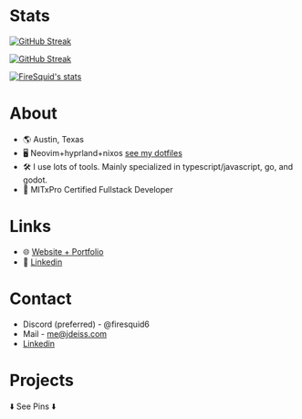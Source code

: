# Stats
[![GitHub Streak](https://streak-stats.demolab.com/?user=firesquid6&theme=tokyonight&hide_border=false&date_format=M%20j%5B%2C%20Y%5D&mode=daily)](https://git.io/streak-stats)

[![GitHub Streak](https://streak-stats.demolab.com?user=firesquid6&theme=tokyonight&hide_border=false&date_format=M%20j%5B%2C%20Y%5D&mode=weekly)](https://git.io/streak-stats)

[![FireSquid's stats](https://github-readme-stats.vercel.app/api?username=firesquid6&theme=tokyonight)](https://github.com/anuraghazra/github-readme-stats)  

# About
- 🌎 Austin, Texas
- 🖥️ Neovim+hyprland+nixos [see my dotfiles](https://github.com/firesquid6/system-config)
- 🛠️ I use lots of tools. Mainly specialized in typescript/javascript, go, and godot.
- 🏫 MITxPro Certified Fullstack Developer

# Links
- 🌐 [Website + Portfolio](https://firesquid.co)
- 👔 [Linkedin](https://www.linkedin.com/in/jonathan-deiss-716008248/)

# Contact
- Discord (preferred) - @firesquid6
- Mail - me@jdeiss.com
- [Linkedin](https://www.linkedin.com/in/jonathan-deiss-716008248)

# Projects
️⬇️ See Pins ⬇️
